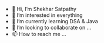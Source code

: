 - 👋 Hi, I’m Shekhar Satpathy
- 👀 I’m interested in everything
- 🌱 I’m currently learning DSA & Java 
- 💞️ I’m looking to collaborate on ... 
- 📫 How to reach me ...

<!---
shekharsatpathy24/shekharsatpathy24 is a ✨ special ✨ repository because its `README.md` (this file) appears on your GitHub profile.
You can click the Preview link to take a look at your changes.
--->
